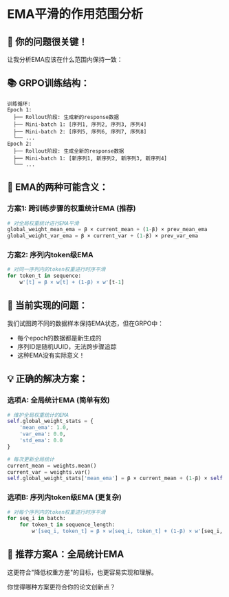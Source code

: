 # EMA平滑的作用范围分析

## 🤔 **你的问题很关键！**

让我分析EMA应该在什么范围内保持一致：

## 📚 **GRPO训练结构：**

```
训练循环:
Epoch 1:
  ├── Rollout阶段: 生成新的response数据
  ├── Mini-batch 1: [序列1, 序列2, 序列3, 序列4]
  ├── Mini-batch 2: [序列5, 序列6, 序列7, 序列8]
  └── ...
Epoch 2:
  ├── Rollout阶段: 生成全新的response数据  
  ├── Mini-batch 1: [新序列1, 新序列2, 新序列3, 新序列4]
  └── ...
```

## 🎯 **EMA的两种可能含义：**

### 方案1: **跨训练步骤的权重统计EMA** (推荐)
```python
# 对全局权重统计进行EMA平滑
global_weight_mean_ema = β × current_mean + (1-β) × prev_mean_ema
global_weight_var_ema = β × current_var + (1-β) × prev_var_ema
```

### 方案2: **序列内token级EMA** 
```python
# 对同一序列内的token权重进行时序平滑
for token_t in sequence:
    w'[t] = β × w[t] + (1-β) × w'[t-1]
```

## 🤯 **当前实现的问题：**

我们试图跨不同的数据样本保持EMA状态，但在GRPO中：
- 每个epoch的数据都是新生成的
- 序列ID是随机UUID，无法跨步骤追踪
- 这种EMA没有实际意义！

## 💡 **正确的解决方案：**

### 选项A: **全局统计EMA** (简单有效)
```python
# 维护全局权重统计的EMA
self.global_weight_stats = {
    'mean_ema': 1.0,
    'var_ema': 0.0,
    'std_ema': 0.0
}

# 每次更新全局统计
current_mean = weights.mean()
current_var = weights.var()
self.global_weight_stats['mean_ema'] = β × current_mean + (1-β) × self.global_weight_stats['mean_ema']
```

### 选项B: **序列内token级EMA** (更复杂)
```python
# 对每个序列内的token权重进行时序平滑
for seq_i in batch:
    for token_t in sequence_length:
        w'[seq_i, token_t] = β × w[seq_i, token_t] + (1-β) × w'[seq_i, token_t-1]
```

## 🚀 **推荐方案A：全局统计EMA**

这更符合"降低权重方差"的目标，也更容易实现和理解。

你觉得哪种方案更符合你的论文创新点？
